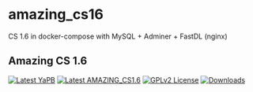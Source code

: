 # amazing_cs16
CS 1.6 in docker-compose with MySQL + Adminer + FastDL (nginx)


## Amazing CS 1.6
[![Latest YaPB](https://img.shields.io/github/v/release/inquisitor-4/amazing_cs16)](https://github.com/inquisitor-4/amazing_cs16/releases/latest) [![Latest AMAZING_CS1.6](https://github.com/inquisitor-4/amazing_cs16/workflows/build/badge.svg)](https://github.com/inquisitor-4/amazing_cs16/actions) [![GPLv2 License](https://img.shields.io/github/license/inquisitor-4/amazing_cs16)](https://github.com/inquisitor-4/amazing_cs16/blob/master/LICENSE) [![Downloads](https://img.shields.io/github/downloads/inquisitor-4/amazing_cs16/total)](https://github.com/inquisitor-4/amazing_cs16/releases/latest)
